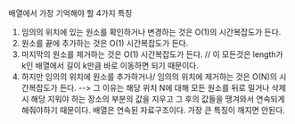 배열에서 가장 기억해야 할 4가지 특징
  1. 임의의 위치에 있는 원소를 확인하거나 변경하는 것은 O(1)의 시간복잡도가 든다.
  2. 원소를 끝에 추가하는 것은 O(1) 시간복잡도가 든다.
  3. 마지막의 원소를 제거하는 것은 O(1) 시간복잡도가 든다.
  // 이 모든것은 length가 k인 배열에서 길이 k만큼 바로 이동하면 되기 때문이다.
  4. 하지만 임의의 위치에 원소를 추가하거나/ 임의의 위치에 제거하는 것은 O(N)의 시간복잡도가 든다.
  --> 그 이유는 해당 위치 N에 대해 모든 원소를 뒤로 밀거나 삭제시 해당 지워야 하는 장소의 부분의 값을 지우고 그 후의 값들을 땡겨와서
  연속되게 해줘야하기 때문이다. 배열은 연속된 자료구조이다. 가장 큰 특징이 깨지면 안된다.
  
